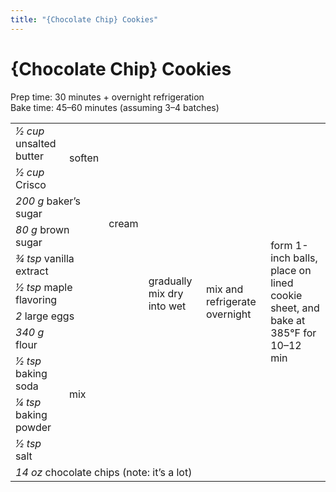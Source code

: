 ```yaml
---
title: "{Chocolate Chip} Cookies"
---
```


# {Chocolate Chip} Cookies

Prep time: 30 minutes + overnight refrigeration  
Bake time: 45–60 minutes (assuming 3–4 batches)

<table class=recipe>
 <tr>
   <td><i>1⁄2 cup</i> unsalted butter</td>
   <td rowspan=2>soften</td>
   <td rowspan=7>cream</td>
   <td rowspan=11>gradually mix dry into wet</td>
   <td rowspan=12>mix and refrigerate overnight</td>
   <td rowspan=12>form 1-inch balls, place on lined cookie sheet, and bake at 385°F for 10–12 min</td>
 </tr>
 <tr>
   <td><i>1⁄2 cup</i> Crisco</td>
 </tr>
 <tr>
   <td colspan=2><i>200 g</i> baker’s sugar</td>
 </tr>
 <tr>
   <td colspan=2><i>80 g</i> brown sugar</td>
 </tr>
 <tr>
   <td colspan=2><i>3⁄4 tsp</i> vanilla extract</td>
 </tr>
 <tr>
   <td colspan=2><i>1⁄2 tsp</i> maple flavoring</td>
 </tr>
 <tr>
   <td colspan=2><i>2</i> large eggs</td>
 </tr>
 <tr>
   <td><i>340 g</i> flour</td>
   <td rowspan=4 colspan=2>mix</td>
 </tr>
 <tr>
   <td><i>1⁄2 tsp</i> baking soda</td>
 </tr>
 <tr>
   <td><i>1⁄4 tsp</i> baking powder</td>
 </tr>
 <tr>
   <td><i>1⁄2 tsp</i> salt</td>
 </tr>
 <tr>
   <td colspan=4><i>14 oz</i> chocolate chips (note: it’s a lot)</td>
 </tr>
</table>
